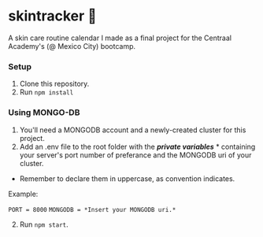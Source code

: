 # skintracker 💄

A skin care routine calendar I made as a final project for the Centraal Academy's (@ Mexico City) bootcamp.

### Setup

1. Clone this repository.
2. Run `npm install`

### Using MONGO-DB

1. You'll need a MONGODB account and a newly-created cluster for this project.
2. Add an .env file to the root folder with the **_private variables_** \* containing your server's port number of preferance and the MONGODB uri of your cluster.

- Remember to declare them in uppercase, as convention indicates.

Example:

`PORT = 8000`
`MONGODB = *Insert your MONGODB uri.*`

2. Run `npm start`.
